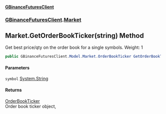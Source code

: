 #### [GBinanceFuturesClient](./index.md 'index')
### [GBinanceFuturesClient](./GBinanceFuturesClient.md 'GBinanceFuturesClient').[Market](./GBinanceFuturesClient-Market.md 'GBinanceFuturesClient.Market')
## Market.GetOrderBookTicker(string) Method
Get best price/qty on the order book for a single symbols. Weight: 1  
```csharp
public GBinanceFuturesClient.Model.Market.OrderBookTicker GetOrderBookTicker(string symbol);
```
#### Parameters
<a name='GBinanceFuturesClient-Market-GetOrderBookTicker(string)-symbol'></a>
`symbol` [System.String](https://docs.microsoft.com/en-us/dotnet/api/System.String 'System.String')  
  
  
#### Returns
[OrderBookTicker](./GBinanceFuturesClient-Model-Market-OrderBookTicker.md 'GBinanceFuturesClient.Model.Market.OrderBookTicker')  
Order book ticker object,  

